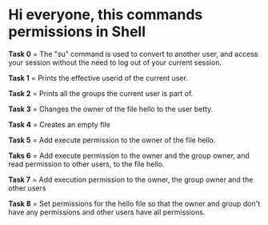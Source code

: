 # Hi everyone, this commands permissions in **Shell**

**Task 0** = The "su" command is used to convert to another user, and access your session without the need to log out of your current session.

**Task 1** = Prints the effective userid of the current user.

**Task 2** = Prints all the groups the current user is part of.

**Task 3** = Changes the owner of the file hello to the user betty.

**Task 4** = Creates an empty file

**Task 5** = Add execute permission to the owner of the file hello.

**Taks 6** = Add execute permission to the owner and the group owner, and read permission to other users, to the file hello.

**Task 7** = Add execution permission to the owner, the group owner and the other users

**Task 8** = Set permissions for the hello file so that the owner and group don't have any permissions and other users have all permissions.
